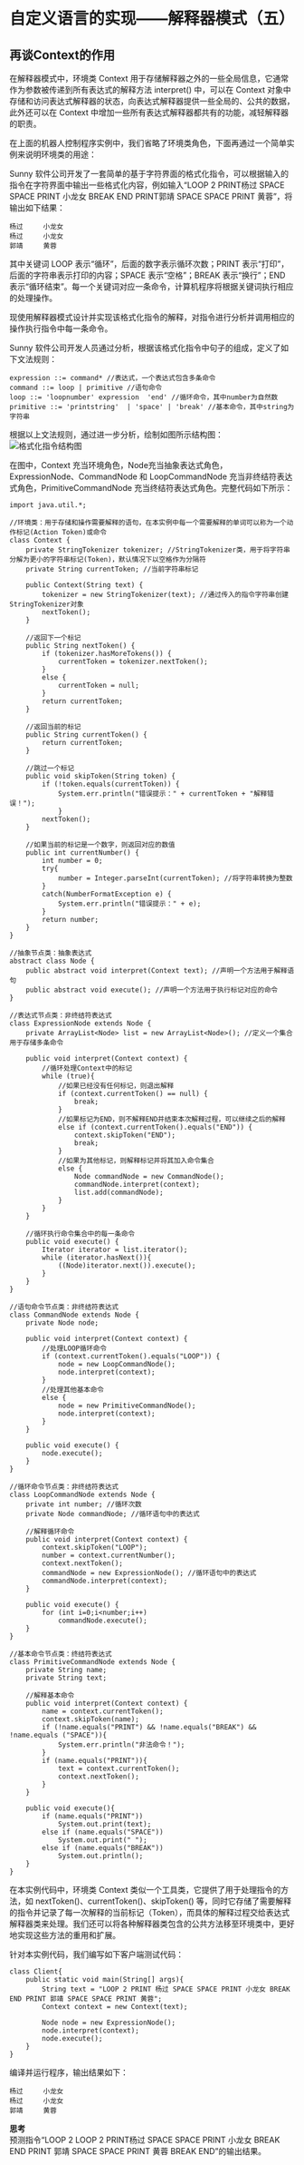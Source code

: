 # 自定义语言的实现——解释器模式（五）
## 再谈Context的作用  

在解释器模式中，环境类 Context 用于存储解释器之外的一些全局信息，它通常作为参数被传递到所有表达式的解释方法 interpret() 中，可以在 Context 对象中存储和访问表达式解释器的状态，向表达式解释器提供一些全局的、公共的数据，此外还可以在 Context 中增加一些所有表达式解释器都共有的功能，减轻解释器的职责。  

在上面的机器人控制程序实例中，我们省略了环境类角色，下面再通过一个简单实例来说明环境类的用途：  

Sunny 软件公司开发了一套简单的基于字符界面的格式化指令，可以根据输入的指令在字符界面中输出一些格式化内容，例如输入“LOOP 2 PRINT杨过 SPACE SPACE PRINT 小龙女 BREAK END PRINT郭靖 SPACE SPACE PRINT 黄蓉”，将输出如下结果：
 
```
杨过     小龙女
杨过     小龙女
郭靖     黄蓉
```
其中关键词 LOOP 表示“循环”，后面的数字表示循环次数；PRINT 表示“打印”，后面的字符串表示打印的内容；SPACE 表示“空格”；BREAK 表示“换行”；END 表示“循环结束”。每一个关键词对应一条命令，计算机程序将根据关键词执行相应的处理操作。  

现使用解释器模式设计并实现该格式化指令的解释，对指令进行分析并调用相应的操作执行指令中每一条命令。

Sunny 软件公司开发人员通过分析，根据该格式化指令中句子的组成，定义了如下文法规则：  
```
expression ::= command* //表达式，一个表达式包含多条命令
command ::= loop | primitive //语句命令
loop ::= 'loopnumber' expression  'end' //循环命令，其中number为自然数
primitive ::= 'printstring'  | 'space' | 'break' //基本命令，其中string为字符串
```

根据以上文法规则，通过进一步分析，绘制如图所示结构图：  
![格式化指令结构图](images/1341332238_7715.jpg)  

在图中，Context 充当环境角色，Node充当抽象表达式角色，ExpressionNode、CommandNode 和 LoopCommandNode 充当非终结符表达式角色，PrimitiveCommandNode 充当终结符表达式角色。完整代码如下所示：  

```
import java.util.*;

//环境类：用于存储和操作需要解释的语句，在本实例中每一个需要解释的单词可以称为一个动作标记(Action Token)或命令
class Context {
	private StringTokenizer tokenizer; //StringTokenizer类，用于将字符串分解为更小的字符串标记(Token)，默认情况下以空格作为分隔符
	private String currentToken; //当前字符串标记
	
	public Context(String text) {
		tokenizer = new StringTokenizer(text); //通过传入的指令字符串创建StringTokenizer对象
		nextToken();
	}
	
	//返回下一个标记
	public String nextToken() {
		if (tokenizer.hasMoreTokens()) {
			currentToken = tokenizer.nextToken();
		}
		else {
			currentToken = null;
		}
		return currentToken;
	}
	
	//返回当前的标记
	public String currentToken() {
		return currentToken;
	}
	
	//跳过一个标记
	public void skipToken(String token) {
		if (!token.equals(currentToken)) {
			System.err.println("错误提示：" + currentToken + "解释错误！");
			}
		nextToken();
	}
	
	//如果当前的标记是一个数字，则返回对应的数值
	public int currentNumber() {
		int number = 0;
		try{
			number = Integer.parseInt(currentToken); //将字符串转换为整数
		}
		catch(NumberFormatException e) {
			System.err.println("错误提示：" + e);
		}
		return number;
	}
}

//抽象节点类：抽象表达式
abstract class Node {
	public abstract void interpret(Context text); //声明一个方法用于解释语句
	public abstract void execute(); //声明一个方法用于执行标记对应的命令
}

//表达式节点类：非终结符表达式
class ExpressionNode extends Node {
	private ArrayList<Node> list = new ArrayList<Node>(); //定义一个集合用于存储多条命令
	
	public void interpret(Context context) {
        //循环处理Context中的标记
		while (true){
            //如果已经没有任何标记，则退出解释
			if (context.currentToken() == null) {
				break;
			}
            //如果标记为END，则不解释END并结束本次解释过程，可以继续之后的解释
			else if (context.currentToken().equals("END")) {
				context.skipToken("END");
				break;
			}
            //如果为其他标记，则解释标记并将其加入命令集合
			else {
				Node commandNode = new CommandNode();
				commandNode.interpret(context);
				list.add(commandNode);
			}
		}
	}
	
    //循环执行命令集合中的每一条命令
	public void execute() {
		Iterator iterator = list.iterator();
		while (iterator.hasNext()){
			((Node)iterator.next()).execute();
		}
	}
}

//语句命令节点类：非终结符表达式
class CommandNode extends Node {
	private Node node;
	
	public void interpret(Context context) {
        //处理LOOP循环命令
		if (context.currentToken().equals("LOOP")) {
			node = new LoopCommandNode();
			node.interpret(context);
		}
        //处理其他基本命令
		else {
			node = new PrimitiveCommandNode();
			node.interpret(context);
		}
	}
	
	public void execute() {
		node.execute();
	}
}

//循环命令节点类：非终结符表达式
class LoopCommandNode extends Node {
	private int number; //循环次数
	private Node commandNode; //循环语句中的表达式
	
    //解释循环命令
	public void interpret(Context context) {
		context.skipToken("LOOP");
		number = context.currentNumber();
		context.nextToken();
		commandNode = new ExpressionNode(); //循环语句中的表达式
		commandNode.interpret(context);
	}
	
	public void execute() {
		for (int i=0;i<number;i++)
			commandNode.execute();
	}
}

//基本命令节点类：终结符表达式
class PrimitiveCommandNode extends Node {
	private String name;
	private String text;
	
    //解释基本命令
	public void interpret(Context context) {
		name = context.currentToken();
		context.skipToken(name);
	    if (!name.equals("PRINT") && !name.equals("BREAK") && !name.equals ("SPACE")){
			System.err.println("非法命令！");
		}
		if (name.equals("PRINT")){
			text = context.currentToken();
			context.nextToken();
		}
	}
	
	public void execute(){
		if (name.equals("PRINT"))
			System.out.print(text);
		else if (name.equals("SPACE"))
			System.out.print(" ");
		else if (name.equals("BREAK"))
			System.out.println();
	}
}
```

在本实例代码中，环境类 Context 类似一个工具类，它提供了用于处理指令的方法，如 nextToken()、currentToken()、skipToken() 等，同时它存储了需要解释的指令并记录了每一次解释的当前标记（Token），而具体的解释过程交给表达式解释器类来处理。我们还可以将各种解释器类包含的公共方法移至环境类中，更好地实现这些方法的重用和扩展。  

针对本实例代码，我们编写如下客户端测试代码：  

```
class Client{
	public static void main(String[] args){
		String text = "LOOP 2 PRINT 杨过 SPACE SPACE PRINT 小龙女 BREAK END PRINT 郭靖 SPACE SPACE PRINT 黄蓉";
		Context context = new Context(text);
			
		Node node = new ExpressionNode();
		node.interpret(context);
		node.execute();
	}
}
```

编译并运行程序，输出结果如下：  

```
杨过     小龙女
杨过     小龙女
郭靖     黄蓉
```  

**思考**  
预测指令“LOOP    2 LOOP 2 PRINT杨过 SPACE SPACE    PRINT 小龙女 BREAK END PRINT   郭靖 SPACE SPACE PRINT 黄蓉    BREAK END”的输出结果。